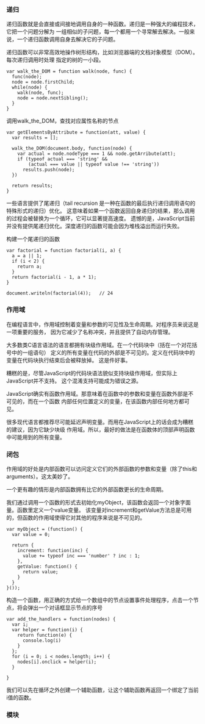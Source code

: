 

### 递归

递归函数就是会直接或间接地调用自身的一种函数。递归是一种强大的编程技术，它把一个问题分解为
一组相似的子问题，每一个都用一个寻常解去解决。一般来说，一个递归函数调用自身去解决它的子问题。

递归函数可以非常高效地操作树形结构，比如浏览器端的文档对象模型（DOM）。每次递归调用时处理
指定的树的一小段。

```
var walk_the_DOM = function walk(node, func) {
  func(node);
  node = node.firstChild;
  while(node) {
    walk(node, func);
    node = node.nextSibling();
  }
}
```

调用walk_the_DOM，查找对应属性名称的节点
```
var getElementsByAttribute = function(att, value) {
  var results = [];

  walk_the_DOM(document.body, function(node) {
    var actual = node.nodeType === 1 && node.getArribute(att);
    if (typeof actual === 'string' &&
        (actual === value || typeof value !== 'string'))
      results.push(node);
  })

  return results;
}
```

一些语言提供了尾递归（tail recursion 是一种在函数的最后执行递归调用语句的特殊形式的递归）优化。
这意味着如果一个函数返回自身递归的结果，那么调用的过程会被替换为一个循环，它可以显著提高速度。
遗憾的是，JavaScript当前并没有提供尾递归优化。深度递归的函数可能会因为堆栈溢出而运行失败。

构建一个尾递归的函数
```
var factorial = function factorial(i, a) {
  a = a || 1;
  if (i < 2) {
    return a;
  }
  return factorial(i - 1, a * 1);
}

document.writeln(factorial(4));   // 24
```

### 作用域

在编程语言中，作用域控制着变量和参数的可见性及生命周期。对程序员来说这是一项重要的服务，
因为它减少了名称冲突，并且提供了自动内存管理。

大多数类C语言语法的语言都拥有块级作用域。在一个代码块中（括在一个对花括号中的一组语句）
定义的所有变量在代码的外部是不可见的。定义在代码块中的变量在代码块执行结束后会被释放掉。
这是件好事。

糟糕的是，尽管JavaScript的代码块语法貌似支持块级作用域，但实际上JavaScript并不支持。
这个混淆支持可能成为错误之源。

JavaScript确实有函数作用域。那意味着在函数中的参数和变量在函数外部是不可见的，而在一个函数
内部任何位置定义的变量，在该函数内部任何地方都可见。

很多现代语言都推荐尽可能延迟声明变量。而用在JavaScript上的话会成为糟糕的建议，因为它缺少块级
作用域。所以，最好的做法是在函数体的顶部声明函数中可能用到的所有变量。

### 闭包

作用域的好处是内部函数可以访问定义它们的外部函数的参数和变量（除了this和arguments）。这太美妙了。

一个更有趣的情形是内部函数拥有比它的外部函数更长的生命周期。

我们通过调用一个函数的形式去初始化myObject，该函数会返回一个对象字面量。函数里定义一个value变量。
该变量对increment和getValue方法总是可用的，但函数的作用域使得它对其他的程序来说是不可见的。

```
var myObject = (function() {
  var value = 0;

  return {
    increment: function(inc) {
      value += typeof inc === 'number' ? inc : 1;
    },
    getValue: function() {
      return value;
    }
  }
}());
```

构造一个函数，用正确的方式给一个数组中的节点设置事件处理程序，点击一个节点，将会弹出一个对话框显示节点的序号
```
var add_the_handlers = function(nodes) {
  var i;
  var helper = function(i) {
    return function(e) {
      console.log(i)
    }
  };
  for (i = 0; i < nodes.length; i++) {
    nodes[i].onclick = helper(i);
  }

}
```

我们可以先在循环之外创建一个辅助函数，让这个辅助函数再返回一个绑定了当前i值的函数。

### 模块






